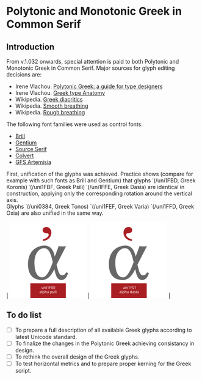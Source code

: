 # Polytonic and Monotonic Greek in Common Serif

## Introduction  
  
From v.1.032 onwards, special attention is paid to both Polytonic and Monotonic Greek in Common Serif. Major sources for glyph editing decisions are: 

+ Irene Vlachou. [Polytonic Greek: a guide for type designers](https://github.com/irenevlachou/Polytonic-tutorial)  
+ Irene Vlachou. [Greek type Anatomy](https://www.type-together.com/greek-type-anatomy)  
+ Wikipedia. [Greek diacritics](https://en.wikipedia.org/wiki/Greek_diacritics)  
+ Wikipedia. [Smooth breathing](https://en.wikipedia.org/wiki/Smooth_breathing)  
+ Wikipedia. [Rough breathing](https://en.wikipedia.org/wiki/Rough_breathing)  

The following font families were used as control fonts:  

+ [Brill](https://brill.com/page/BrillFont/brill-typeface)  
+ [Gentium](https://github.com/silnrsi/font-gentium)  
+ [Source Serif](https://github.com/adobe-fonts/source-serif)  
+ [Colvert](https://d3qx8f8l5aa3yc.cloudfront.net/images/Colvert.pdf)  
+ [GFS Artemisia](https://greekfontsociety-gfs.gr/typefaces/20th_21st_century#GFS_Artemisia)  

First, unification of the glyphs was achieved. Practice shows (compare for example with such fonts as Brill and Gentium) that glyphs ᾽(/uni1FBD, Greek Koronis) ᾿(/uni1FBF, Greek Psili) ῾(/uni1FFE, Greek Dasia) are identical in construction, applying only the corresponding rotation around the vertical axis.  
Glyphs ΄(/uni0384, Greek Tonos) `(/uni1FEF, Greek Varia) ´(/uni1FFD, Greek Oxia) are also unified in the same way.  
  
  | **<img src="https://github.com/StefanPeev/Common-Serif/blob/main/images/uni1F00.png" width="200" />** | **<img src="https://github.com/StefanPeev/Common-Serif/blob/main/images/uni1F01.png" width="200" />** |    

## To do list  

- [ ] To prepare a full description of all available Greek glyphs according to latest Unicode standard.
- [ ] To finalize the changes in the Polytonic Greek achieving consistancy in design.
- [ ] To rethink the overall design of the Greek glyphs.
- [ ] To test horizontal metrics and to prepare proper kerning for the Greek script.
